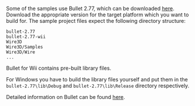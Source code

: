 Some of the samples use Bullet 2.77, which can be downloaded [here](http://code.google.com/p/wire3d/downloads/list). Download the appropriate version for the target platform which you want to build for. The sample project files expect the following directory structure:

```
bullet-2.77
bullet-2.77-wii
Wire3D
Wire3D/Samples
Wire3D/Wire
...
```

Bullet for Wii contains pre-built library files.


For Windows you have to build the library files yourself and put them in the `bullet-2.77\lib\Debug` and `bullet-2.77\lib\Release` directory respectively.

Detailed information on Bullet can be found [here](http://bulletphysics.org).